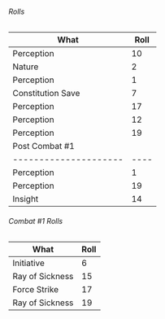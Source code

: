 ###### Rolls
| What                  | Roll |
| --------------------- | ---- |
| Perception            | 10   |
| Nature                | 2    |
| Perception            | 1    |
| Constitution Save     | 7    |
| Perception            | 17   |
| Perception            | 12   |
| Perception            | 19   |
| Post Combat #1        |      | 
| --------------------- | ---- |
| Perception            | 1    |
| Perception            | 19   |
| Insight               | 14   |

###### Combat #1 Rolls
| What            | Roll |
| --------------- | ---- |
| Initiative      | 6    |
| Ray of Sickness | 15   |
| Force Strike    | 17   |
| Ray of Sickness | 19   | 
